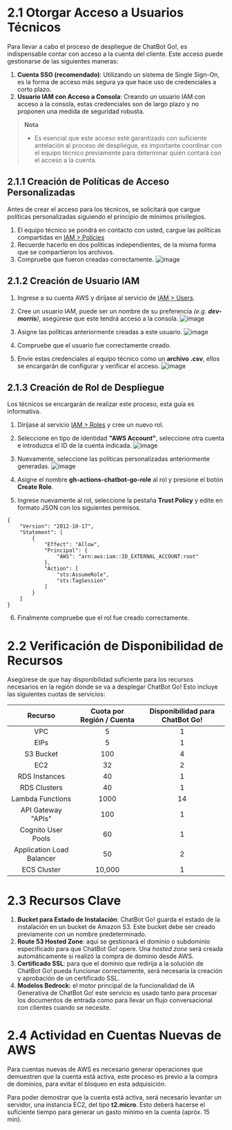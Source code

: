 # 2.1 Otorgar Acceso a Usuarios Técnicos
Para llevar a cabo el proceso de despliegue de ChatBot Go!, es indispensable contar con acceso a la cuenta del cliente. Este acceso puede gestionarse de las siguientes maneras:

1. **Cuenta SSO (recomendado)**: Utilizando un sistema de Single Sign-On, es la forma de acceso más segura ya que hace uso de credenciales a corto plazo.
2. **Usuario IAM con Acceso a Consola**: Creando un usuario IAM con acceso a la consola, estas credenciales son de largo plazo y no proponen una medida de seguridad robusta.

> **Nota**  
> - Es esencial que este acceso esté garantizado con suficiente antelación al proceso de despliegue, es importante coordinar con el equipo técnico previamente para determinar quién contará con el acceso a la cuenta.

## 2.1.1 Creación de Políticas de Acceso Personalizadas
Antes de crear el acceso para los técnicos, se solicitará que cargue políticas personalizadas siguiendo el principio de mínimos privilegios.
1. El equipo técnico se pondrá en contacto con usted, cargue las políticas compartidas en [IAM > Policies](https://us-east-1.console.aws.amazon.com/iam/home?region=us-east-1#/policies)
2. Recuerde hacerlo en dos políticas independientes, de la misma forma que se compartieron los archivos.
3. Compruebe que fueron creadas correctamente.
![image](https://github.com/user-attachments/assets/19f0ad7c-02c7-4aee-951c-c451021fe4f5)

## 2.1.2 Creación de Usuario IAM
1. Ingrese a su cuenta AWS y diríjase al servicio de [IAM > Users](https://us-east-1.console.aws.amazon.com/iam/home?region=us-east-1#/users).
2. Cree un usuario IAM, puede ser un nombre de su preferencia *(e.g. **dev-morris**)*, asegúrese que este tendrá acceso a la consola.
![image](https://github.com/user-attachments/assets/1e607611-752d-450b-a6c6-80c81f3a007e)

3. Asigne las políticas anteriormente creadas a este usuario.
![image](https://github.com/user-attachments/assets/5469081a-f235-451b-94e0-2c63cb2d77b6)
4. Compruebe que el usuario fue correctamente creado.
5. Envíe estas credenciales al equipo técnico como un **archivo .csv**, ellos se encargarán de configurar y verificar el acceso.
![image](https://github.com/user-attachments/assets/31e803f4-81e9-40c9-b439-5aa5741409b2)

## 2.1.3 Creación de Rol de Despliegue
Los técnicos se encargarán de realizar este proceso, esta guía es informativa.
1. Diríjase al servicio [IAM > Roles](https://us-east-1.console.aws.amazon.com/iam/home?region=us-east-1#/roles) y cree un nuevo rol.
2. Seleccione en tipo de identidad **"AWS Account"**, seleccione otra cuenta e introduzca el ID de la cuenta indicada.
![image](https://github.com/user-attachments/assets/936c1d46-fce8-4c39-ac73-985afd9b87b3)

3. Nuevamente, seleccione las políticas personalizadas anteriormente generadas.
![image](https://github.com/user-attachments/assets/65f01b91-5a05-4a15-b8de-f51a4b6124fb)

4. Asigne el nombre **gh-actions-chatbot-go-role** al rol y presione el botón **Create Role**.
5. Ingrese nuevamente al rol, seleccione la pestaña **Trust Policy** y edite en formato JSON con los siguientes permisos.
```
{
	"Version": "2012-10-17",
	"Statement": [
		{
			"Effect": "Allow",
			"Principal": {
				"AWS": "arn:aws:iam::ID_EXTERNAL_ACCOUNT:root"
			},
			"Action": [
				"sts:AssumeRole",
				"sts:TagSession"
			]
		}
	]
}
```
6. Finalmente compruebe que el rol fue creado correctamente.

# 2.2 Verificación de Disponibilidad de Recursos
Asegúrese de que hay disponibilidad suficiente para los recursos necesarios en la región donde se va a desplegar ChatBot Go! Esto incluye las siguientes cuotas de servicios:

|          Recurso          | Cuota por Región / Cuenta | Disponibilidad para ChatBot Go! |
| :-----------------------: | :-----------------------: | :-----------------------------: |
|            VPC            |             5             |                1                |
|           EIPs            |             5             |                1                |
|         S3 Bucket         |            100            |                4                |
|            EC2            |            32             |                2                |
|       RDS Instances       |            40             |                1                |
|       RDS Clusters        |            40             |                1                |
|     Lambda Functions      |           1000            |               14                |
|    API Gateway "APIs"     |            100            |                1                |
|    Cognito User Pools     |            60             |                1                |
| Application Load Balancer |            50             |                2                |
|        ECS Cluster        |          10,000           |                1                |

# 2.3 Recursos Clave
1. **Bucket para Estado de Instalación**: ChatBot Go! guarda el estado de la instalación en un bucket de Amazon S3. Este bucket debe ser creado previamente con un nombre predeterminado.
2. **Route 53 Hosted Zone**: aquí se gestionará el dominio o subdominio especificado para que ChatBot Go! opere. Una *hosted zone* será creada automáticamente si realizó la compra de dominio desde AWS.
3. **Certificado SSL**: para que el dominio que redirija a la solución de ChatBot Go! pueda funcionar correctamente, será necesaria la creación y aprobación de un certificado SSL.
4. **Modelos Bedrock:** el motor principal de la funcionalidad de IA Generativa de ChatBot Go! este servicio es usado tanto para procesar los documentos de entrada como para llevar un flujo conversacional con clientes cuando se necesite.

# 2.4 Actividad en Cuentas Nuevas de AWS
Para cuentas nuevas de AWS es necesario generar operaciones que demuestren que la cuenta está activa, este proceso es previo a la compra de dominios, para evitar el bloqueo en esta adquisición.

Para poder demostrar que la cuenta está activa, será necesario levantar un servidor, una instancia EC2, del tipo **t2.micro**. Esto deberá hacerse el suficiente tiempo para generar un gasto mínimo en la cuenta (apróx. 15 min).